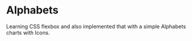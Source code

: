 # Alphabets

Learning CSS flexbox and also implemented that with a simple Alphabets charts with Icons.
